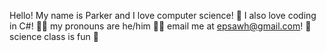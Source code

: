 Hello! My name is Parker and I love computer science! 👋
I also love coding in C#! 🧑‍💻
my pronouns are he/him 🙍‍♂️
email me at epsawh@gmail.com! 📨
science class is fun 🧪

